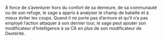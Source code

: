 ﻿---
id: class_wise_fr.md#pacifiste
name: Pacifiste
---
À force de s’aventurer hors du confort de sa demeure, de sa communauté ou de son refuge, le sage a appris à analyser le champ de bataille et à mieux éviter les coups. Quand il ne porte pas d’armure et qu’il n’a pas employé l’action attaquer à son dernier tour, le sage peut ajouter son modificateur d’Intelligence à sa CA en plus de son modificateur de Dextérité.

